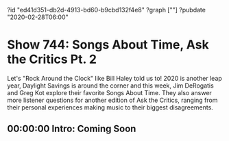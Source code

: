 ?id "ed41d351-db2d-4913-bd60-b9cbd132f4e8"
?graph [""]
?pubdate "2020-02-28T06:00"

# Show 744: Songs About Time, Ask the Critics Pt. 2

Let's "Rock Around the Clock" like Bill Haley told us to! 2020 is another leap year, Daylight Savings is around the corner and this week, Jim DeRogatis and Greg Kot explore their favorite Songs About Time. They also answer more listener questions for another edition of Ask the Critics, ranging from their personal experiences making music to their biggest disagreements. 

## 00:00:00 Intro: Coming Soon